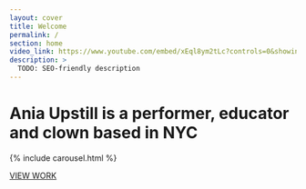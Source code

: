 ```yaml
---
layout: cover
title: Welcome
permalink: /
section: home
video_link: https://www.youtube.com/embed/xEql8ym2tLc?controls=0&showinfo=0&rel=0&autoplay=1&loop=1
description: >
  TODO: SEO-friendly description
---
```



# Ania Upstill is a performer, educator and clown based in NYC


{% include carousel.html %}

<!-- <div class="video-background">
  <div class="video-foreground">
    <iframe src="https://www.youtube.com/embed/xEql8ym2tLc?controls=0&showinfo=0&rel=0&autoplay=1&loop=1" frameborder="0" allowfullscreen></iframe>
  </div>
</div> -->

<a href="/performer.html" class="btn">VIEW WORK</a>
